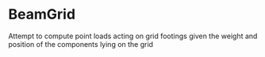 # BeamGrid
Attempt to compute point loads acting on grid footings given the weight and position of the components lying on the grid
